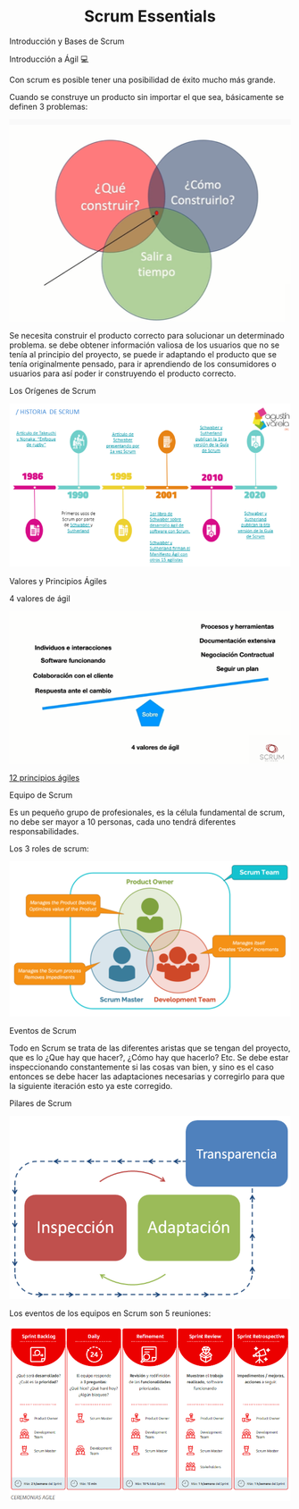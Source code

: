 <h1 align="center">Scrum Essentials</h1>

 Introducción y Bases de Scrum

Introducción a Ágil 💻

Con scrum es posible tener una posibilidad de éxito mucho más grande.

Cuando se construye un producto sin importar el que sea, básicamente se definen 3 problemas:

![scrum](https://github.com/21atalia/core-code-from-scratch-readme/blob/main/images/Capturascrum.PNG)


Se necesita construir el producto correcto para solucionar un determinado problema. se debe obtener información valiosa de los usuarios que no se tenía al principio del proyecto, se puede ir adaptando el producto que se tenía originalmente pensado, para ir aprendiendo de los consumidores o usuarios para así poder ir construyendo el producto correcto. 

Los Orígenes de Scrum

![origenes](https://github.com/21atalia/core-code-from-scratch-readme/blob/main/images/origenes%20de%20scrum.png)

Valores y Principios Ágiles

4 valores de ágil

![valores](https://github.com/21atalia/core-code-from-scratch-readme/blob/main/images/4%20valores%20de%20agil.PNG)

[12 principios ágiles](https://www.scrumnetwork.com/principios)

Equipo de Scrum

Es un pequeño grupo de profesionales, es la célula fundamental de scrum, no debe ser mayor a 10 personas, cada uno tendrá diferentes responsabilidades.

Los 3 roles de scrum:

![roles](https://github.com/21atalia/core-code-from-scratch-readme/blob/main/images/roles.png)

Eventos de Scrum

Todo en Scrum se trata de las diferentes aristas que se tengan del proyecto, que es lo ¿Que hay que hacer?, ¿Cómo hay que hacerlo? Etc. Se debe estar inspeccionando constantemente si las cosas van bien, y sino es el caso entonces se debe hacer las adaptaciones necesarias y corregirlo para que la siguiente iteración esto ya este corregido.

Pilares de Scrum 

![pilares](https://github.com/21atalia/core-code-from-scratch-readme/blob/main/images/Pilaresdescrum.png)

Los eventos de los equipos en Scrum son 5 reuniones:


![eventos](https://github.com/21atalia/core-code-from-scratch-readme/blob/main/images/eventos.png)














